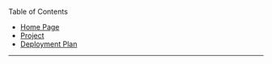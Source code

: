 Table of Contents

- [Home Page](/{{site.baseurl}})
- [Project](/{{site.baseurl}}/project)
- [Deployment Plan](/{{site.baseurl}}/deployment)

---
